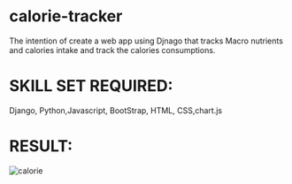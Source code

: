 # calorie-tracker
The intention of create a web app using Djnago that tracks Macro nutrients and calories intake and track the calories consumptions.

# SKILL SET REQUIRED:
 Django, Python,Javascript, BootStrap, HTML, CSS,chart.js


# RESULT:


![calorie](https://github.com/kahkashan7908/Calorie_Tracker/assets/109336765/d3277ef2-9a46-4b53-9746-c23b9ce5003e)

